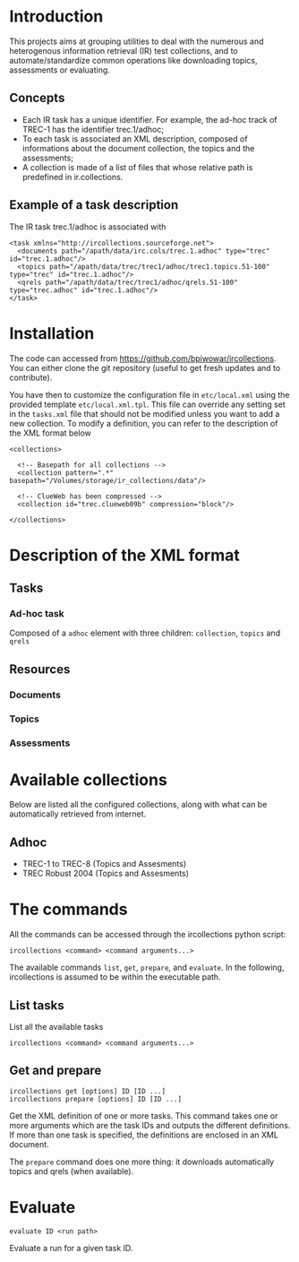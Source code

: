 # Introduction

This projects aims at grouping utilities to deal with the numerous and heterogenous information retrieval (IR) test collections, and to automate/standardize common operations like downloading topics, assessments or evaluating.

## Concepts

- Each IR task has a unique identifier. For example, the ad-hoc track of TREC-1 has the identifier trec.1/adhoc;
- To each task is associated an XML description, composed of informations about the document collection, the topics and the assessments;
- A collection is made of a list of files that whose relative path is predefined in ir.collections.

## Example of a task description

The IR task trec.1/adhoc is associated with

    <task xmlns="http://ircollections.sourceforge.net">
      <documents path="/apath/data/irc.cols/trec.1.adhoc" type="trec" id="trec.1.adhoc"/>
      <topics path="/apath/data/trec/trec1/adhoc/trec1.topics.51-100" type="trec" id="trec.1.adhoc"/>
      <qrels path="/apath/data/trec/trec1/adhoc/qrels.51-100" type="trec.adhoc" id="trec.1.adhoc"/>
    </task>

# Installation

The code can accessed from https://github.com/bpiwowar/ircollections. You can either clone the git repository (useful to get fresh updates and to contribute).

You have then to customize the configuration file in `etc/local.xml` using the provided template `etc/local.xml.tpl`. This file can override any setting set in the `tasks.xml` 
file that should not be modified unless you want to add a new collection. To modify a definition, you can refer to the description of the XML format below

    <collections>

      <!-- Basepath for all collections -->
      <collection pattern=".*" basepath="/Volumes/storage/ir_collections/data"/>

      <!-- ClueWeb has been compressed -->
      <collection id="trec.clueweb09b" compression="block"/>
      
    </collections>

# Description of the XML format

## Tasks

### Ad-hoc task

Composed of a `adhoc` element with three children: `collection`, `topics` and `qrels`

## Resources

### Documents

### Topics

### Assessments

# Available collections

Below are listed all the configured collections, along with what can be automatically retrieved from internet.

## Adhoc

- TREC-1 to TREC-8 (Topics and Assesments)
- TREC Robust 2004 (Topics and Assesments)

# The commands

All the commands can be accessed through the ircollections python script:

    ircollections <command> <command arguments...>

The available commands `list`, `get`, `prepare`, and `evaluate`. In the following, ircollections is assumed to be within the executable path.

## List tasks

List all the available tasks

    ircollections <command> <command arguments...>


## Get and prepare

    ircollections get [options] ID [ID ...]
    ircollections prepare [options] ID [ID ...]

Get the XML definition of one or more tasks. This command takes one or more arguments which are the task IDs and outputs the different definitions. If more than one task is specified, the definitions are enclosed in an XML document.

The `prepare` command does one more thing: it downloads automatically topics and qrels (when available).

# Evaluate

    evaluate ID <run path>

Evaluate a run for a given task ID.
